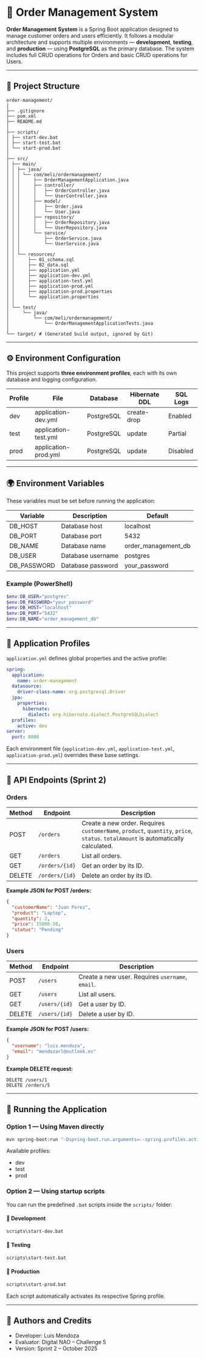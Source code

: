 # 🧾 Order Management System

**Order Management System** is a Spring Boot application designed to manage customer orders and users efficiently.
It follows a modular architecture and supports multiple environments — **development**, **testing**, and **production** — using **PostgreSQL** as the primary database.
The system includes full CRUD operations for Orders and basic CRUD operations for Users.

---

## 🧱 Project Structure

```
order-management/
│
├── .gitignore
├── pom.xml
├── README.md
│
├── scripts/
│ ├── start-dev.bat
│ ├── start-test.bat
│ └── start-prod.bat
│
├── src/
│ ├── main/
│ │ ├── java/
│ │ │ └── com/meli/ordermanagement/
│ │ │     ├── OrderManagementApplication.java
│ │ │     ├── controller/
│ │ │     │   ├── OrderController.java
│ │ │     │   └── UserController.java
│ │ │     ├── model/
│ │ │     │   ├── Order.java
│ │ │     │   └── User.java
│ │ │     ├── repository/
│ │ │     │   ├── OrderRepository.java 
│ │ │     │   └── UserRepository.java
│ │ │     └── service/
│ │ │         ├── OrderService.java
│ │ │         └── UserService.java
│ │ │
│ │ └── resources/
│ │     ├── 01_schema.sql
│ │     ├── 02_data.sql
│ │     ├── application.yml
│ │     ├── application-dev.yml
│ │     ├── application-test.yml
│ │     ├── application-prod.yml
│ │     ├── application-prod.properties
│ │     └── application.properties
│ │
│ └── test/
│     └── java/
│         └── com/meli/ordermanagement/
│             └── OrderManagementApplicationTests.java
│
└── target/ # (Generated build output, ignored by Git)
```

---

## ⚙️ Environment Configuration

This project supports **three environment profiles**, each with its own database and logging configuration.

| Profile | File                 | Database   | Hibernate DDL | SQL Logs |
| ------- | -------------------- | ---------- | ------------- | -------- |
| dev     | application-dev.yml  | PostgreSQL | create-drop   | Enabled  |
| test    | application-test.yml | PostgreSQL | update        | Partial  |
| prod    | application-prod.yml | PostgreSQL | update        | Disabled |

---

## 🌍 Environment Variables

These variables must be set before running the application:

| Variable    | Description       | Default             |
| ----------- | ----------------- | ------------------- |
| DB_HOST     | Database host     | localhost           |
| DB_PORT     | Database port     | 5432                |
| DB_NAME     | Database name     | order_management_db |
| DB_USER     | Database username | postgres            |
| DB_PASSWORD | Database password | your_password       |

### Example (PowerShell)

```powershell
$env:DB_USER="postgres"
$env:DB_PASSWORD="your_password"
$env:DB_HOST="localhost"
$env:DB_PORT="5432"
$env:DB_NAME="order_management_db"
```

---

## 🧩 Application Profiles

`application.yml` defines global properties and the active profile:

```yaml
spring:
  application:
    name: order-management
  datasource:
    driver-class-name: org.postgresql.Driver
  jpa:
    properties:
      hibernate:
        dialect: org.hibernate.dialect.PostgreSQLDialect
  profiles:
    active: dev
server:
  port: 8080
```

Each environment file (`application-dev.yml`, `application-test.yml`, `application-prod.yml`) overrides these base settings.

---

## 🚀 API Endpoints (Sprint 2)

### Orders

| Method | Endpoint       | Description                                                                                                                       |
| ------ | -------------- | --------------------------------------------------------------------------------------------------------------------------------- |
| POST   | `/orders`      | Create a new order. Requires `customerName`, `product`, `quantity`, `price`, `status`. `totalAmount` is automatically calculated. |
| GET    | `/orders`      | List all orders.                                                                                                                  |
| GET    | `/orders/{id}` | Get an order by its ID.                                                                                                           |
| DELETE | `/orders/{id}` | Delete an order by its ID.                                                                                                        |

**Example JSON for POST /orders:**

```json
{
  "customerName": "Juan Perez",
  "product": "Laptop",
  "quantity": 2,
  "price": 15000.50,
  "status": "Pending"
}
```

### Users

| Method | Endpoint      | Description                                      |
| ------ | ------------- | ------------------------------------------------ |
| POST   | `/users`      | Create a new user. Requires `username`, `email`. |
| GET    | `/users`      | List all users.                                  |
| GET    | `/users/{id}` | Get a user by ID.                                |
| DELETE | `/users/{id}` | Delete a user by ID.                             |

**Example JSON for POST /users:**

```json
{
  "username": "luis.mendoza",
  "email": "mendozarl@outlook.es"
}
```

**Example DELETE request:**

```http
DELETE /users/1
DELETE /orders/5
```

---

## 🚀 Running the Application

### Option 1 — Using Maven directly

```bash
mvn spring-boot:run "-Dspring-boot.run.arguments=--spring.profiles.active=dev"
```

Available profiles:

* dev
* test
* prod

### Option 2 — Using startup scripts

You can run the predefined `.bat` scripts inside the `scripts/` folder:

#### 🧠 Development

```bash
scripts\start-dev.bat
```

#### 🧪 Testing

```bash
scripts\start-test.bat
```

#### 🚀 Production

```bash
scripts\start-prod.bat
```

Each script automatically activates its respective Spring profile.

---

## 🧠 Authors and Credits

* Developer: Luis Mendoza
* Evaluator: Digital NAO – Challenge 5
* Version: Sprint 2 – October 2025

